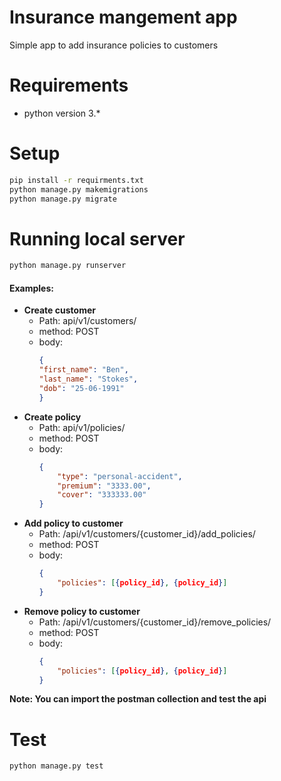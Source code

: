 # Insurance mangement app
Simple app to add insurance policies to customers

# Requirements
   - python version 3.*
   
# Setup 
```bash
pip install -r requirments.txt
python manage.py makemigrations
python manage.py migrate
```

# Running local server
```bash
python manage.py runserver

```
#### Examples:
- **Create customer**
    - Path: api/v1/customers/
    - method: POST
    - body: 
        ```json
        {
        "first_name": "Ben",
        "last_name": "Stokes",
        "dob": "25-06-1991"
        }
        ```
- **Create policy**
    - Path: api/v1/policies/
    - method: POST
    - body: 
        ```json
        {
            "type": "personal-accident",
            "premium": "3333.00",
            "cover": "333333.00"
        }
        ```
- **Add policy to customer**
    - Path: /api/v1/customers/{customer_id}/add_policies/
    - method: POST
    - body: 
        ```json
        {
            "policies": [{policy_id}, {policy_id}]
        }
        ```
- **Remove policy to customer**
    - Path: /api/v1/customers/{customer_id}/remove_policies/
    - method: POST
    - body: 
        ```json
        {
            "policies": [{policy_id}, {policy_id}]
        }
        ```
**Note: You can import the postman collection and test the api**

# Test

```bash
python manage.py test
```
